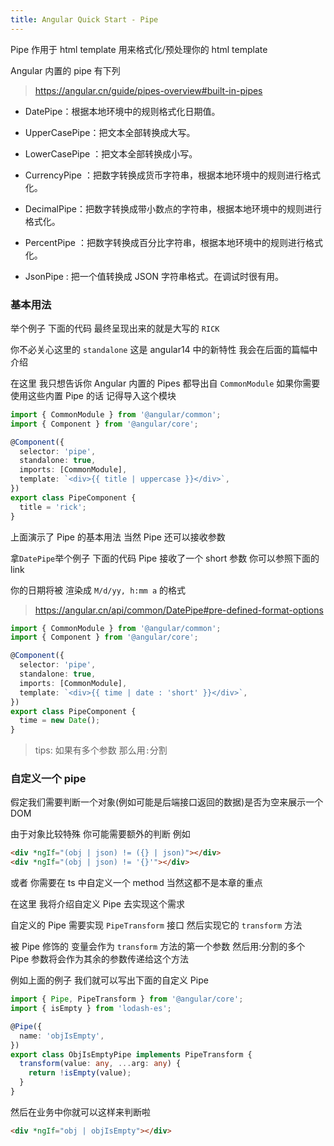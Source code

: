 ```yaml
---
title: Angular Quick Start - Pipe
---
```


Pipe 作用于 html template 用来格式化/预处理你的 html template

Angular 内置的 pipe 有下列

> https://angular.cn/guide/pipes-overview#built-in-pipes

- DatePipe：根据本地环境中的规则格式化日期值。

- UpperCasePipe：把文本全部转换成大写。

- LowerCasePipe ：把文本全部转换成小写。

- CurrencyPipe ：把数字转换成货币字符串，根据本地环境中的规则进行格式化。

- DecimalPipe：把数字转换成带小数点的字符串，根据本地环境中的规则进行格式化。

- PercentPipe ：把数字转换成百分比字符串，根据本地环境中的规则进行格式化。

- JsonPipe : 把一个值转换成 JSON 字符串格式。在调试时很有用。

### 基本用法

举个例子 下面的代码 最终呈现出来的就是大写的 `RICK`

你不必关心这里的 `standalone` 这是 angular14 中的新特性 我会在后面的篇幅中介绍

在这里 我只想告诉你 Angular 内置的 Pipes 都导出自 `CommonModule` 如果你需要使用这些内置 Pipe 的话 记得导入这个模块

```ts
import { CommonModule } from '@angular/common';
import { Component } from '@angular/core';

@Component({
  selector: 'pipe',
  standalone: true,
  imports: [CommonModule],
  template: `<div>{{ title | uppercase }}</div>`,
})
export class PipeComponent {
  title = 'rick';
}
```

上面演示了 Pipe 的基本用法 当然 Pipe 还可以接收参数

拿`DatePipe`举个例子 下面的代码 Pipe 接收了一个 short 参数 你可以参照下面的 link

你的日期将被 渲染成 `M/d/yy, h:mm a` 的格式

> https://angular.cn/api/common/DatePipe#pre-defined-format-options

```ts
import { CommonModule } from '@angular/common';
import { Component } from '@angular/core';

@Component({
  selector: 'pipe',
  standalone: true,
  imports: [CommonModule],
  template: `<div>{{ time | date : 'short' }}</div>`,
})
export class PipeComponent {
  time = new Date();
}
```

> tips: 如果有多个参数 那么用`:`分割

### 自定义一个 pipe

假定我们需要判断一个对象(例如可能是后端接口返回的数据)是否为空来展示一个 DOM

由于对象比较特殊 你可能需要额外的判断 例如

```html
<div *ngIf="(obj | json) != ({} | json)"></div>
<div *ngIf="(obj | json) != '{}'"></div>
```

或者 你需要在 ts 中自定义一个 method 当然这都不是本章的重点

在这里 我将介绍自定义 Pipe 去实现这个需求

自定义的 Pipe 需要实现 `PipeTransform` 接口 然后实现它的 `transform` 方法

被 Pipe 修饰的 变量会作为 `transform` 方法的第一个参数 然后用:分割的多个 Pipe 参数将会作为其余的参数传递给这个方法

例如上面的例子 我们就可以写出下面的自定义 Pipe

```ts
import { Pipe, PipeTransform } from '@angular/core';
import { isEmpty } from 'lodash-es';

@Pipe({
  name: 'objIsEmpty',
})
export class ObjIsEmptyPipe implements PipeTransform {
  transform(value: any, ...arg: any) {
    return !isEmpty(value);
  }
}
```

然后在业务中你就可以这样来判断啦

```html
<div *ngIf="obj | objIsEmpty"></div>
```
